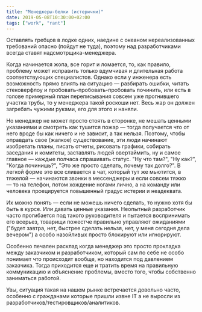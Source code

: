 ```yaml
---
title: "Менеджеры-белки (истерички)"
date: 2019-05-08T10:30:00+02:00
tags: ["work", "rant"]
---
```


Оставлять гребцов в лодке одних, наедине с океаном нереализованных требований опасно (пойдут не туда), поэтому над разработчиками всегда ставят надсмотрщика-менеджера.

Когда начинается жопа, все горит и ломается, то, как правило, проблему может исправить только вдумчивая и длительная работа соответствующих специалистов. Однако если у инженера есть возможность прямо влиять на ситуацию — разбирать ошибки, читать стековерфлоу и пробовать-пробовать-пробовать починить, или есть в голове примерный план переписывания совсем уже прогнившего участка трубы, то у менеджера такой роскоши нет. Весь жар он должен загребать чужими руками, его для этого и наняли. 

Но менеджер не может просто стоять в сторонке, не мешать ценными указаниями и смотреть как тушится пожар — тогда получается что от него вроде бы как ничего и не зависит, а так нельзя. Поэтому, чтобы оправдать свое (жалкое) существование, эти люди начинают изобретать планы, писать отчеты, рисовать графики, собирать заседания и комитеты, заставлять людей овертаймить, ну и самое главное — каждые полчаса спрашивать статус. "Ну что там?", "Ну как?", "Когда починишь?", "Это же просто сделать, почему так долго?". В легкой форме это все сливается в чат, который тут же мьютится, в тяжелой — начинаются звонки в мессенджеры и если совсем тяжко — то на телефон, потом хождение ногами лично, а на команду или человека проецируется повышенный градус истерии и неадеквата.

Их можно понять — если не можешь ничего сделать, то нужно хотя бы быть в курсе. Или давать ценные указания. Неопытный разработчик часто прогибается под такого руководителя и пытается воспринимать его всерьез, товарищи пожестче правильно управляют ожиданиями ("будет завтра, нет, быстрее сделать нельзя, нет, у меня сегодня дела вечером") а особо назойливых просто блокируют или игнорируют. 

Особенно печален расклад когда менеджер это просто прокладка между заказчиком и разработчиком, который сам по себе не особо понимает что происходит вообще, но находится под давлением заказчика. Тогда приходится еще и тратить время на правильную коммуникацию и объяснение проблемы, вместо того, чтобы собственно заниматься работой. 

Увы, ситуация такая на нашем рынке встречается довольно часто, особенно с гражданами которые пришли извне ІТ а не выросли из разработчиков/тестировщиков/аналитиков.